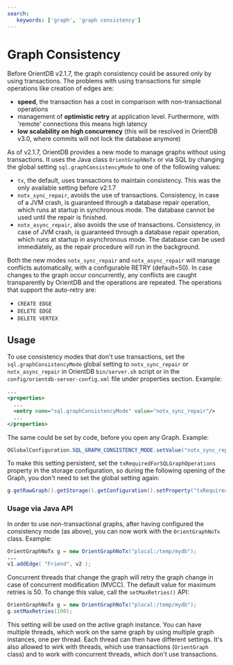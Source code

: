 ```yaml
---
search:
   keywords: ['graph', 'graph consistency']
---
```


<!-- proofread 2015-12-10 SAM -->
# Graph Consistency

Before OrientDB v2.1.7, the graph consistency could be assured only by using transactions. The problems with using transactions for simple operations like creation of edges are:

- **speed**, the transaction has a cost in comparison with non-transactional operations
- management of **optimistic retry** at application level. Furthermore, with 'remote' connections this means high latency
- **low scalability on high concurrency** (this will be resolved in OrientDB v3.0, where commits will not lock the database anymore)

As of v2.1.7, OrientDB provides a new mode to manage graphs without using transactions. It uses the Java class `OrientGraphNoTx` or via SQL by changing the global setting `sql.graphConsistencyMode` to one of the following values:
- `tx`, the default, uses transactions to maintain consistency. This was the only available setting before v2.1.7
- `notx_sync_repair`, avoids the use of transactions. Consistency, in case of a JVM crash, is guaranteed through a database repair operation, which runs at startup in synchronous mode. The database cannot be used until the repair is finished. 
- `notx_async_repair`, also avoids the use of transactions. Consistency, in case of JVM crash, is guaranteed through a database repair operation, which runs at startup in asynchronous mode. The database can be used immediately, as the repair procedure will run in the background.

Both the new modes `notx_sync_repair` and `notx_async_repair` will manage conflicts automatically,  with a configurable RETRY (default=50). In case changes to the graph occur concurrently, any conflicts are caught transparently by OrientDB and the operations are repeated. The operations that support the auto-retry are:

- `CREATE EDGE`
- `DELETE EDGE`
- `DELETE VERTEX`

## Usage

To use consistency modes that don't use transactions, set the `sql.graphConsistencyMode` global setting to `notx_sync_repair` or `notx_async_repair` in OrientDB `bin/server.sh` script or in the `config/orientdb-server-config.xml` file under properties section. Example: 

```xml
...
<properties>
  ...
  <entry name="sql.graphConsistencyMode" value="notx_sync_repair"/>
  ...
</properties>
```

The same could be set by code, before you open any Graph. Example:

```java
OGlobalConfiguration.SQL_GRAPH_CONSISTENCY_MODE.setValue("notx_sync_repair");
```

To make this setting persistent, set the `txRequiredForSQLGraphOperations` property in the storage configuration, so during the following opening of the Graph, you don't need to set the global setting again:

```java
g.getRawGraph().getStorage().getConfiguration().setProperty("txRequiredForSQLGraphOperations", "false");
```


### Usage via Java API
In order to use non-transactional graphs, after having configured the consistency mode (as above), you can now work with the `OrientGraphNoTx` class. Example:

```java
OrientGraphNoTx g = new OrientGraphNoTx("plocal:/temp/mydb");
...
v1.addEdge( "Friend", v2 );
```

Concurrent threads that change the graph will retry the graph change in case of concurrent modification (MVCC). The default value for maximum retries is 50. To change this value, call the `setMaxRetries()` API:

```java
OrientGraphNoTx g = new OrientGraphNoTx("plocal:/temp/mydb");
g.setMaxRetries(100);
```

This setting will be used on the active graph instance. You can have multiple threads, which work on the same graph by using multiple graph instances, one per thread. Each thread can then have different settings. It's also allowed to wirk with threads, which use transactions (`OrientGraph` class) and to work with concurrent threads, which don't use transactions.
